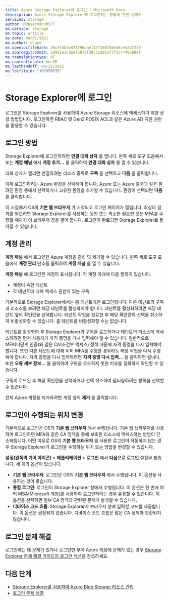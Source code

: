 ```yaml
---
title: Azure Storage Explorer에 로그인 | Microsoft Docs
description: Azure Storage Explorer에 로그인하는 방법에 관한 설명서
services: storage
author: MRayermannMSFT
ms.service: storage
ms.topic: article
ms.date: 04/01/2021
ms.author: chuye
ms.openlocfilehash: 26ce15bfe474f96aaef17f186f56e36ce42b7239
ms.sourcegitcommit: ad921e1cde8fb973f39c31d0b3f7f3c77495600f
ms.translationtype: HT
ms.contentlocale: ko-KR
ms.lasthandoff: 04/25/2021
ms.locfileid: "107950535"
---
```

# <a name="sign-in-to-storage-explorer"></a>Storage Explorer에 로그인

로그인은 Storage Explorer를 사용하여 Azure Storage 리소스에 액세스하기 위한 권장 방법입니다. 로그인하면 RBAC 및 Gen2 POSIX ACL과 같은 Azure AD 지원 권한을 활용할 수 있습니다. 

## <a name="how-to-sign-in"></a>로그인 방법

Storage Explorer에 로그인하려면 **연결 대화 상자** 를 엽니다. 왼쪽 세로 도구 모음에서 또는 **계정 패널** 에서 **계정 추가...** 를 클릭하여 **연결 대화 상자** 를 열 수 있습니다.

대화 상자가 열리면 연결하려는 리소스 종류로 **구독** 을 선택하고 **다음** 을 클릭합니다.

이제 로그인하려는 Azure 환경을 선택해야 합니다. Azure 또는 Azure 중국과 같은 알려진 환경 중에서 선택하거나 고유한 환경을 추가할 수 있습니다. 환경이 선택되면 **다음** 을 클릭합니다.

이 시점에서 OS의 **기본 웹 브라우저** 가 시작되고 로그인 페이지가 열립니다. 최상의 결과를 얻으려면 Storage Explorer를 사용하는 동안 또는 최소한 필요한 모든 MFA를 수행할 때까지 이 브라우저 창을 열어 둡니다. 로그인이 완료되면 Storage Explorer로 돌아갈 수 있습니다.

## <a name="managing-accounts"></a>계정 관리

**계정 패널** 에서 로그인한 Azure 계정을 관리 및 제거할 수 있습니다. 왼쪽 세로 도구 모음에서 **계정 관리** 단추를 클릭하여 **계정 패널** 을 열 수 있습니다.

**계정 패널** 에 로그인한 계정이 표시됩니다. 각 계정 아래에 다음 항목이 있습니다.
- 계정이 속한 테넌트
- 각 테넌트에 대해 액세스 권한이 있는 구독

기본적으로 Storage Explorer에서는 홈 테넌트에만 로그인됩니다. 다른 테넌트의 구독과 리소스를 보려면 해당 테넌트를 활성화해야 합니다. 테넌트를 활성화하려면 해당 테넌트 옆의 확인란을 선택합니다. 테넌트 작업을 완료한 후 해당 확인란의 선택을 취소하여 비활성화할 수 있습니다. 홈 테넌트를 비활성화할 수는 없습니다.

테넌트를 활성화한 후 Storage Explorer가 구독을 로드하거나 테넌트의 리소스에 액세스하려면 먼저 사용자가 자격 증명을 다시 입력해야 할 수 있습니다. 일반적으로 MFA(다단계 인증)와 같은 CA(조건부 액세스) 정책 때문에 자격 증명을 다시 입력해야 합니다. 또한 다른 테넌트에 대해 이미 MFA를 수행한 경우라도 해당 작업을 다시 수행해야 합니다. 자격 증명을 다시 입력하려면 **자격 증명 다시 입력...** 을 클릭하면 됩니다. 또한 **오류 세부 정보...** 를 클릭하여 구독을 로드하지 못한 이유를 정확하게 확인할 수 있습니다.

구독이 로드된 후 해당 확인란을 선택하거나 선택 취소하여 필터링하려는 항목을 선택할 수 있습니다.

전체 Azure 계정을 제거하려면 계정 옆의 **제거** 를 클릭합니다.

## <a name="changing-where-sign-in-happens"></a>로그인이 수행되는 위치 변경

기본적으로 로그인은 OS의 **기본 웹 브라우저** 에서 수행됩니다. 기본 웹 브라우저를 사용하여 로그인하면 MFA와 같은 CA 정책을 통해 보호된 리소스에 액세스하는 방법이 간소화됩니다. 어떤 이유로 OS의 **기본 웹 브라우저** 를 사용한 로그인이 작동하지 않는 경우 Storage Explorer가 로그인을 수행하는 위치 또는 방법을 변경할 수 있습니다.

**설정(왼쪽의 기어 아이콘)**  > **애플리케이션** > **로그인** 에서 **다음으로 로그인** 설정을 찾습니다. 세 개의 옵션이 있습니다.
- **기본 웹 브라우저**: 로그인은 OS의 **기본 웹 브라우저** 에서 수행됩니다. 이 옵션을 사용하는 것이 좋습니다.
- **통합 로그인**: 로그인이 Storage Explorer 창에서 수행됩니다. 이 옵션은 한 번에 여러 MSA(Microsoft 계정)를 사용하여 로그인하려는 경우 유용할 수 있습니다. 이 옵션을 선택하면 일부 CA 정책과 관련된 문제가 발생할 수 있습니다.
- **디바이스 코드 흐름**: Storage Explorer가 브라우저 창에 입력할 코드를 제공합니다. 이 옵션은 권장되지 않습니다. 디바이스 코드 흐름은 많은 CA 정책과 호환되지 않습니다.

## <a name="troubleshooting-sign-in-issues"></a>로그인 문제 해결

로그인하는 데 문제가 있거나 로그인한 후에 Azure 계정에 문제가 있는 경우 [Storage Explorer 문제 해결 가이드의 로그인 섹션](./storage-explorer-troubleshooting.md#sign-in-issues)을 참조하세요.

## <a name="next-steps"></a>다음 단계

* [Storage Explorer를 사용하여 Azure Blob Storage 리소스 관리](../../vs-azure-tools-storage-explorer-blobs.md)
* [로그인 문제 해결](./storage-explorer-troubleshooting.md#sign-in-issues)
